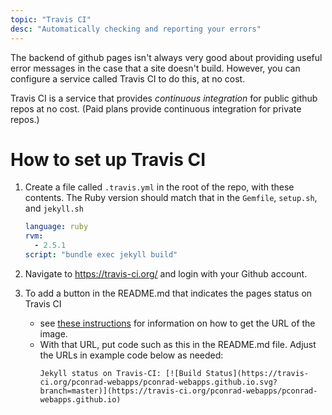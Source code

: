 ```yaml
---
topic: "Travis CI"
desc: "Automatically checking and reporting your errors"
---
```


The backend of github pages isn't always very good about providing useful error messages in the case that a site doesn't build.
However, you can configure a service called Travis CI to do this, at no cost.

Travis CI is a service that provides *continuous integration* for public github repos at no cost.  (Paid plans provide 
continuous integration for private repos.)

# How to set up Travis CI

1. Create a file called `.travis.yml` in the root of the repo, with these contents.  The Ruby version should match that
   in the `Gemfile`, `setup.sh`, and `jekyll.sh`
   
   ```yml
   language: ruby
   rvm:
     - 2.5.1
   script: "bundle exec jekyll build"
   ```
   
2. Navigate to <https://travis-ci.org/> and login with your Github account.

3. To add a button in the README.md that indicates the pages status on Travis CI
   * see [these instructions](https://docs.travis-ci.com/user/status-images/) for information on how to get the URL of the image.
   * With that URL, put code such as this in the README.md file.  Adjust the URLs in example code below as needed:
      ```
      Jekyll status on Travis-CI: [![Build Status](https://travis-ci.org/pconrad-webapps/pconrad-webapps.github.io.svg?branch=master)](https://travis-ci.org/pconrad-webapps/pconrad-webapps.github.io)
      ```
